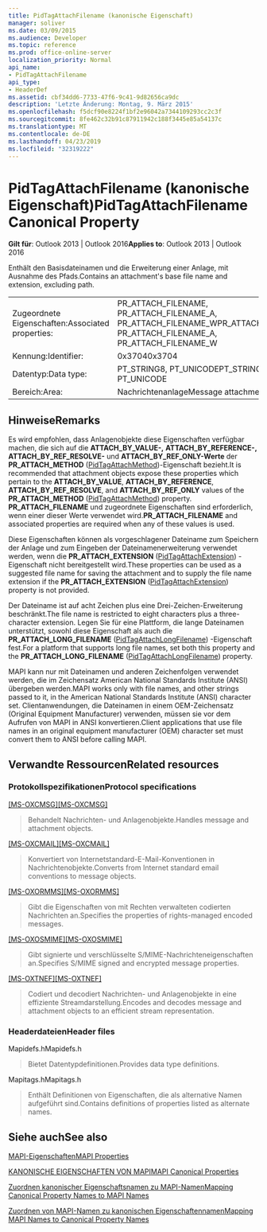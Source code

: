 ```yaml
---
title: PidTagAttachFilename (kanonische Eigenschaft)
manager: soliver
ms.date: 03/09/2015
ms.audience: Developer
ms.topic: reference
ms.prod: office-online-server
localization_priority: Normal
api_name:
- PidTagAttachFilename
api_type:
- HeaderDef
ms.assetid: cbf34dd6-7733-47f6-9c41-9d82656ca9dc
description: 'Letzte Änderung: Montag, 9. März 2015'
ms.openlocfilehash: f5dcf90e8224f1bf2e96042a7344109293cc2c3f
ms.sourcegitcommit: 8fe462c32b91c87911942c188f3445e85a54137c
ms.translationtype: MT
ms.contentlocale: de-DE
ms.lasthandoff: 04/23/2019
ms.locfileid: "32319222"
---
```

# <a name="pidtagattachfilename-canonical-property"></a><span data-ttu-id="17ed3-103">PidTagAttachFilename (kanonische Eigenschaft)</span><span class="sxs-lookup"><span data-stu-id="17ed3-103">PidTagAttachFilename Canonical Property</span></span>

  
  
<span data-ttu-id="17ed3-104">**Gilt für**: Outlook 2013 | Outlook 2016</span><span class="sxs-lookup"><span data-stu-id="17ed3-104">**Applies to**: Outlook 2013 | Outlook 2016</span></span> 
  
<span data-ttu-id="17ed3-105">Enthält den Basisdateinamen und die Erweiterung einer Anlage, mit Ausnahme des Pfads.</span><span class="sxs-lookup"><span data-stu-id="17ed3-105">Contains an attachment's base file name and extension, excluding path.</span></span>
  
|||
|:-----|:-----|
|<span data-ttu-id="17ed3-106">Zugeordnete Eigenschaften:</span><span class="sxs-lookup"><span data-stu-id="17ed3-106">Associated properties:</span></span>  <br/> |<span data-ttu-id="17ed3-107">PR_ATTACH_FILENAME, PR_ATTACH_FILENAME_A, PR_ATTACH_FILENAME_W</span><span class="sxs-lookup"><span data-stu-id="17ed3-107">PR_ATTACH_FILENAME, PR_ATTACH_FILENAME_A, PR_ATTACH_FILENAME_W</span></span>  <br/> |
|<span data-ttu-id="17ed3-108">Kennung:</span><span class="sxs-lookup"><span data-stu-id="17ed3-108">Identifier:</span></span>  <br/> |<span data-ttu-id="17ed3-109">0x3704</span><span class="sxs-lookup"><span data-stu-id="17ed3-109">0x3704</span></span>  <br/> |
|<span data-ttu-id="17ed3-110">Datentyp:</span><span class="sxs-lookup"><span data-stu-id="17ed3-110">Data type:</span></span>  <br/> |<span data-ttu-id="17ed3-111">PT_STRING8, PT_UNICODE</span><span class="sxs-lookup"><span data-stu-id="17ed3-111">PT_STRING8, PT_UNICODE</span></span>  <br/> |
|<span data-ttu-id="17ed3-112">Bereich:</span><span class="sxs-lookup"><span data-stu-id="17ed3-112">Area:</span></span>  <br/> |<span data-ttu-id="17ed3-113">Nachrichtenanlage</span><span class="sxs-lookup"><span data-stu-id="17ed3-113">Message attachment</span></span>  <br/> |
   
## <a name="remarks"></a><span data-ttu-id="17ed3-114">Hinweise</span><span class="sxs-lookup"><span data-stu-id="17ed3-114">Remarks</span></span>

<span data-ttu-id="17ed3-115">Es wird empfohlen, dass Anlagenobjekte diese Eigenschaften verfügbar machen, die sich auf die **ATTACH_BY_VALUE-,** **ATTACH_BY_REFERENCE-,** **ATTACH_BY_REF_RESOLVE-** und **ATTACH_BY_REF_ONLY-Werte** der **PR_ATTACH_METHOD** ([PidTagAttachMethod](pidtagattachmethod-canonical-property.md))-Eigenschaft bezieht.</span><span class="sxs-lookup"><span data-stu-id="17ed3-115">It is recommended that attachment objects expose these properties which pertain to the **ATTACH_BY_VALUE**, **ATTACH_BY_REFERENCE**, **ATTACH_BY_REF_RESOLVE**, and **ATTACH_BY_REF_ONLY** values of the **PR_ATTACH_METHOD** ([PidTagAttachMethod](pidtagattachmethod-canonical-property.md)) property.</span></span> <span data-ttu-id="17ed3-116">**PR_ATTACH_FILENAME** und zugeordnete Eigenschaften sind erforderlich, wenn einer dieser Werte verwendet wird.</span><span class="sxs-lookup"><span data-stu-id="17ed3-116">**PR_ATTACH_FILENAME** and associated properties are required when any of these values is used.</span></span> 
  
<span data-ttu-id="17ed3-117">Diese Eigenschaften können als vorgeschlagener Dateiname zum Speichern der Anlage und zum Eingeben der Dateinamenerweiterung verwendet werden, wenn die **PR_ATTACH_EXTENSION** ([PidTagAttachExtension](pidtagattachextension-canonical-property.md)) -Eigenschaft nicht bereitgestellt wird.</span><span class="sxs-lookup"><span data-stu-id="17ed3-117">These properties can be used as a suggested file name for saving the attachment and to supply the file name extension if the **PR_ATTACH_EXTENSION** ([PidTagAttachExtension](pidtagattachextension-canonical-property.md)) property is not provided.</span></span> 
  
<span data-ttu-id="17ed3-118">Der Dateiname ist auf acht Zeichen plus eine Drei-Zeichen-Erweiterung beschränkt.</span><span class="sxs-lookup"><span data-stu-id="17ed3-118">The file name is restricted to eight characters plus a three-character extension.</span></span> <span data-ttu-id="17ed3-119">Legen Sie für eine Plattform, die lange Dateinamen unterstützt, sowohl diese Eigenschaft als auch die **PR_ATTACH_LONG_FILENAME** ([PidTagAttachLongFilename](pidtagattachlongfilename-canonical-property.md)) -Eigenschaft fest.</span><span class="sxs-lookup"><span data-stu-id="17ed3-119">For a platform that supports long file names, set both this property and the **PR_ATTACH_LONG_FILENAME** ([PidTagAttachLongFilename](pidtagattachlongfilename-canonical-property.md)) property.</span></span> 
  
<span data-ttu-id="17ed3-120">MAPI kann nur mit Dateinamen und anderen Zeichenfolgen verwendet werden, die im Zeichensatz American National Standards Institute (ANSI) übergeben werden.</span><span class="sxs-lookup"><span data-stu-id="17ed3-120">MAPI works only with file names, and other strings passed to it, in the American National Standards Institute (ANSI) character set.</span></span> <span data-ttu-id="17ed3-121">Clientanwendungen, die Dateinamen in einem OEM-Zeichensatz (Original Equipment Manufacturer) verwenden, müssen sie vor dem Aufrufen von MAPI in ANSI konvertieren.</span><span class="sxs-lookup"><span data-stu-id="17ed3-121">Client applications that use file names in an original equipment manufacturer (OEM) character set must convert them to ANSI before calling MAPI.</span></span> 
  
## <a name="related-resources"></a><span data-ttu-id="17ed3-122">Verwandte Ressourcen</span><span class="sxs-lookup"><span data-stu-id="17ed3-122">Related resources</span></span>

### <a name="protocol-specifications"></a><span data-ttu-id="17ed3-123">Protokollspezifikationen</span><span class="sxs-lookup"><span data-stu-id="17ed3-123">Protocol specifications</span></span>

<span data-ttu-id="17ed3-124">[[MS-OXCMSG]](https://msdn.microsoft.com/library/7fd7ec40-deec-4c06-9493-1bc06b349682%28Office.15%29.aspx)</span><span class="sxs-lookup"><span data-stu-id="17ed3-124">[[MS-OXCMSG]](https://msdn.microsoft.com/library/7fd7ec40-deec-4c06-9493-1bc06b349682%28Office.15%29.aspx)</span></span>
  
> <span data-ttu-id="17ed3-125">Behandelt Nachrichten- und Anlagenobjekte.</span><span class="sxs-lookup"><span data-stu-id="17ed3-125">Handles message and attachment objects.</span></span>
    
<span data-ttu-id="17ed3-126">[[MS-OXCMAIL]](https://msdn.microsoft.com/library/b60d48db-183f-4bf5-a908-f584e62cb2d4%28Office.15%29.aspx)</span><span class="sxs-lookup"><span data-stu-id="17ed3-126">[[MS-OXCMAIL]](https://msdn.microsoft.com/library/b60d48db-183f-4bf5-a908-f584e62cb2d4%28Office.15%29.aspx)</span></span>
  
> <span data-ttu-id="17ed3-127">Konvertiert von Internetstandard-E-Mail-Konventionen in Nachrichtenobjekte.</span><span class="sxs-lookup"><span data-stu-id="17ed3-127">Converts from Internet standard email conventions to message objects.</span></span>
    
<span data-ttu-id="17ed3-128">[[MS-OXORMMS]](https://msdn.microsoft.com/library/a121dda4-48f3-41f8-b12f-170f533038bb%28Office.15%29.aspx)</span><span class="sxs-lookup"><span data-stu-id="17ed3-128">[[MS-OXORMMS]](https://msdn.microsoft.com/library/a121dda4-48f3-41f8-b12f-170f533038bb%28Office.15%29.aspx)</span></span>
  
> <span data-ttu-id="17ed3-129">Gibt die Eigenschaften von mit Rechten verwalteten codierten Nachrichten an.</span><span class="sxs-lookup"><span data-stu-id="17ed3-129">Specifies the properties of rights-managed encoded messages.</span></span>
    
<span data-ttu-id="17ed3-130">[[MS-OXOSMIME]](https://msdn.microsoft.com/library/bb17d126-d211-462c-8cd3-454ed33c8746%28Office.15%29.aspx)</span><span class="sxs-lookup"><span data-stu-id="17ed3-130">[[MS-OXOSMIME]](https://msdn.microsoft.com/library/bb17d126-d211-462c-8cd3-454ed33c8746%28Office.15%29.aspx)</span></span>
  
> <span data-ttu-id="17ed3-131">Gibt signierte und verschlüsselte S/MIME-Nachrichteneigenschaften an.</span><span class="sxs-lookup"><span data-stu-id="17ed3-131">Specifies S/MIME signed and encrypted message properties.</span></span>
    
<span data-ttu-id="17ed3-132">[[MS-OXTNEF]](https://msdn.microsoft.com/library/1f0544d7-30b7-4194-b58f-adc82f3763bb%28Office.15%29.aspx)</span><span class="sxs-lookup"><span data-stu-id="17ed3-132">[[MS-OXTNEF]](https://msdn.microsoft.com/library/1f0544d7-30b7-4194-b58f-adc82f3763bb%28Office.15%29.aspx)</span></span>
  
> <span data-ttu-id="17ed3-133">Codiert und decodiert Nachrichten- und Anlagenobjekte in eine effiziente Streamdarstellung.</span><span class="sxs-lookup"><span data-stu-id="17ed3-133">Encodes and decodes message and attachment objects to an efficient stream representation.</span></span>
    
### <a name="header-files"></a><span data-ttu-id="17ed3-134">Headerdateien</span><span class="sxs-lookup"><span data-stu-id="17ed3-134">Header files</span></span>

<span data-ttu-id="17ed3-135">Mapidefs.h</span><span class="sxs-lookup"><span data-stu-id="17ed3-135">Mapidefs.h</span></span>
  
> <span data-ttu-id="17ed3-136">Bietet Datentypdefinitionen.</span><span class="sxs-lookup"><span data-stu-id="17ed3-136">Provides data type definitions.</span></span>
    
<span data-ttu-id="17ed3-137">Mapitags.h</span><span class="sxs-lookup"><span data-stu-id="17ed3-137">Mapitags.h</span></span>
  
> <span data-ttu-id="17ed3-138">Enthält Definitionen von Eigenschaften, die als alternative Namen aufgeführt sind.</span><span class="sxs-lookup"><span data-stu-id="17ed3-138">Contains definitions of properties listed as alternate names.</span></span>
    
## <a name="see-also"></a><span data-ttu-id="17ed3-139">Siehe auch</span><span class="sxs-lookup"><span data-stu-id="17ed3-139">See also</span></span>



[<span data-ttu-id="17ed3-140">MAPI-Eigenschaften</span><span class="sxs-lookup"><span data-stu-id="17ed3-140">MAPI Properties</span></span>](mapi-properties.md)
  
[<span data-ttu-id="17ed3-141">KANONISCHE EIGENSCHAFTEN VON MAPI</span><span class="sxs-lookup"><span data-stu-id="17ed3-141">MAPI Canonical Properties</span></span>](mapi-canonical-properties.md)
  
[<span data-ttu-id="17ed3-142">Zuordnen kanonischer Eigenschaftsnamen zu MAPI-Namen</span><span class="sxs-lookup"><span data-stu-id="17ed3-142">Mapping Canonical Property Names to MAPI Names</span></span>](mapping-canonical-property-names-to-mapi-names.md)
  
[<span data-ttu-id="17ed3-143">Zuordnen von MAPI-Namen zu kanonischen Eigenschaftennamen</span><span class="sxs-lookup"><span data-stu-id="17ed3-143">Mapping MAPI Names to Canonical Property Names</span></span>](mapping-mapi-names-to-canonical-property-names.md)


